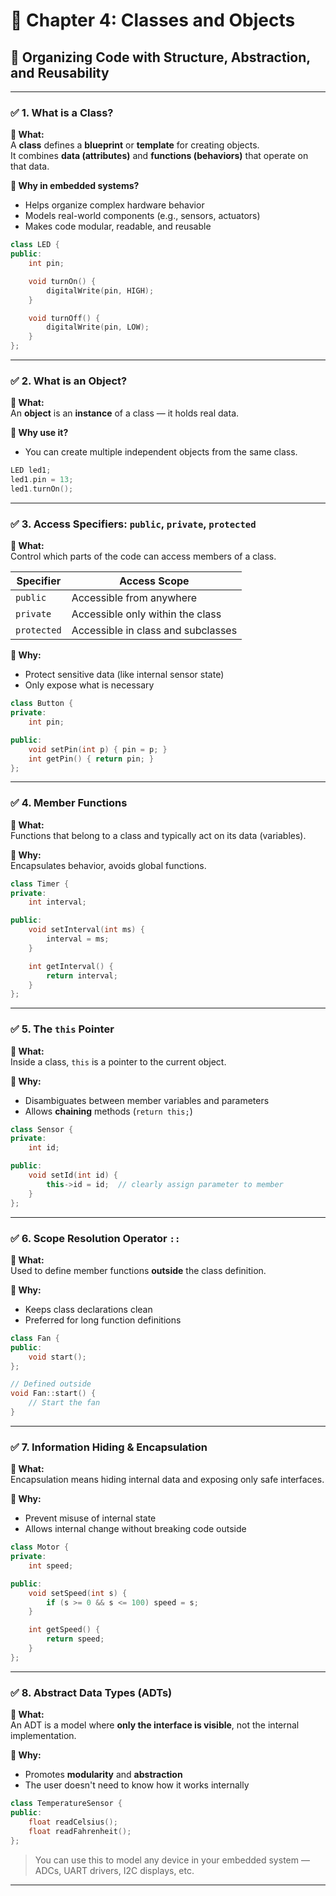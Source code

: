 
# 📘 Chapter 4: Classes and Objects  
## 🧱 Organizing Code with Structure, Abstraction, and Reusability

---

### ✅ 1. What is a Class?  
**📌 What:**  
A **class** defines a **blueprint** or **template** for creating objects.  
It combines **data (attributes)** and **functions (behaviors)** that operate on that data.

**🎯 Why in embedded systems?**  
- Helps organize complex hardware behavior  
- Models real-world components (e.g., sensors, actuators)  
- Makes code modular, readable, and reusable

```cpp
class LED {
public:
    int pin;

    void turnOn() {
        digitalWrite(pin, HIGH);
    }

    void turnOff() {
        digitalWrite(pin, LOW);
    }
};
```

---

### ✅ 2. What is an Object?  
**📌 What:**  
An **object** is an **instance** of a class — it holds real data.

**🎯 Why use it?**  
- You can create multiple independent objects from the same class.

```cpp
LED led1;
led1.pin = 13;
led1.turnOn();
```

---

### ✅ 3. Access Specifiers: `public`, `private`, `protected`  
**📌 What:**  
Control which parts of the code can access members of a class.

| Specifier   | Access Scope                          |
|-------------|----------------------------------------|
| `public`    | Accessible from anywhere               |
| `private`   | Accessible only within the class       |
| `protected` | Accessible in class and subclasses     |

**🎯 Why:**  
- Protect sensitive data (like internal sensor state)  
- Only expose what is necessary

```cpp
class Button {
private:
    int pin;

public:
    void setPin(int p) { pin = p; }
    int getPin() { return pin; }
};
```

---

### ✅ 4. Member Functions  
**📌 What:**  
Functions that belong to a class and typically act on its data (variables).

**🎯 Why:**  
Encapsulates behavior, avoids global functions.

```cpp
class Timer {
private:
    int interval;

public:
    void setInterval(int ms) {
        interval = ms;
    }

    int getInterval() {
        return interval;
    }
};
```

---

### ✅ 5. The `this` Pointer  
**📌 What:**  
Inside a class, `this` is a pointer to the current object.

**🎯 Why:**  
- Disambiguates between member variables and parameters  
- Allows **chaining** methods (`return this;`)

```cpp
class Sensor {
private:
    int id;

public:
    void setId(int id) {
        this->id = id;  // clearly assign parameter to member
    }
};
```

---

### ✅ 6. Scope Resolution Operator `::`  
**📌 What:**  
Used to define member functions **outside** the class definition.

**🎯 Why:**  
- Keeps class declarations clean  
- Preferred for long function definitions

```cpp
class Fan {
public:
    void start();
};

// Defined outside
void Fan::start() {
    // Start the fan
}
```

---

### ✅ 7. Information Hiding & Encapsulation  
**📌 What:**  
Encapsulation means hiding internal data and exposing only safe interfaces.

**🎯 Why:**  
- Prevent misuse of internal state  
- Allows internal change without breaking code outside

```cpp
class Motor {
private:
    int speed;

public:
    void setSpeed(int s) {
        if (s >= 0 && s <= 100) speed = s;
    }

    int getSpeed() {
        return speed;
    }
};
```

---

### ✅ 8. Abstract Data Types (ADTs)  
**📌 What:**  
An ADT is a model where **only the interface is visible**, not the internal implementation.

**🎯 Why:**  
- Promotes **modularity** and **abstraction**  
- The user doesn't need to know how it works internally

```cpp
class TemperatureSensor {
public:
    float readCelsius();
    float readFahrenheit();
};
```

> You can use this to model any device in your embedded system — ADCs, UART drivers, I2C displays, etc.

---
